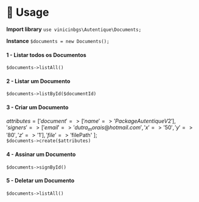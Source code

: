 # 🚀 Usage
**Import library** `use vinicinbgs\Autentique\Documents;`

**Instance** `$documents = new Documents();`

#### 1 - Listar todos os Documentos
`$documents->listAll()`

#### 2 - Listar um Documento
`$documents->listById($documentId)`

#### 3 - Criar um Documento
$attributes = [
     'document' => [
         'name' => 'Package Autentique V2'
     ],
     'signers' => [
         'email' => 'dutra_morais@hotmail.com',
         'x' => '50',
         'y' => '80',
         'z' => '1'
     ],
     'file' => '$filePath'
 ];<br>
`$documents->create($attributes)`

#### 4 - Assinar um Documento
`$documents->signById()`

#### 5 - Deletar um Documento
`$documents->listAll()`